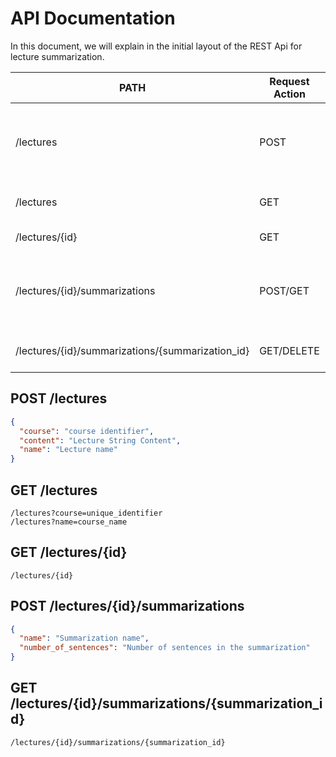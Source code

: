 # API Documentation

In this document, we will explain in the initial layout of the REST Api for lecture summarization.

| PATH                                             | Request Action | Description                                                                          | Request or Query Params                                     |
|--------------------------------------------------|----------------|--------------------------------------------------------------------------------------|-------------------------------------------------------------|
| /lectures                                        | POST           | The user can upload  lecture content, which can then be utilized for summarization. | Params: course, content, name                               |
| /lectures                                        | GET            | Get all uploaded lectures.                                                           | Query Params: course, name                                  |
| /lectures/{id}                                   | GET            | Retrieve a lecture.                                                                  | Query Params: None                                          |
| /lectures/{id}/summarizations                    | POST/GET       | Create a summarization or  GET all summarizations for a given lecture.               | Params: name, number_of_sentences, Query Params: custom_tag |
| /lectures/{id}/summarizations/{summarization_id} | GET/DELETE     | Get or delete a summarized lecture.                                                  | None                                                        |


## POST /lectures

```json
{
  "course": "course identifier",
  "content": "Lecture String Content",
  "name": "Lecture name"
}
``` 

## GET /lectures

```
/lectures?course=unique_identifier
/lectures?name=course_name
```

## GET /lectures/{id}
```
/lectures/{id}
```

## POST /lectures/{id}/summarizations
```json
{
  "name": "Summarization name",
  "number_of_sentences": "Number of sentences in the summarization"
}
```

## GET /lectures/{id}/summarizations/{summarization_id} 
```
/lectures/{id}/summarizations/{summarization_id} 
```